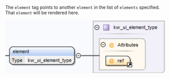 The `element` tag points to another `element` in the list of `elements` specified. That `element` will be rendered here.

![Element tag schema](https://github.com/kwantu/platformconfiguration/blob/master/elementtag.png)